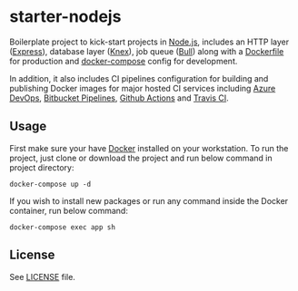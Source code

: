# starter-nodejs

Boilerplate project to kick-start projects in [Node.js](https://nodejs.org/), includes an HTTP layer ([Express](https://expressjs.com/)), database layer ([Knex](https://knexjs.org/)), job queue ([Bull](https://optimalbits.github.io/bull/)) along with a [Dockerfile](https://docs.docker.com/engine/reference/builder/) for production and [docker-compose](https://docs.docker.com/compose/) config for development.

In addition, it also includes CI pipelines configuration for building and publishing Docker images for major hosted CI services including [Azure DevOps](https://azure.microsoft.com/en-in/services/devops/), [Bitbucket Pipelines](https://bitbucket.org/product/features/pipelines), [Github Actions](https://github.com/features/actions) and [Travis CI](https://www.travis-ci.com/).

## Usage

First make sure your have [Docker](https://www.docker.com/) installed on your workstation.
To run the project, just clone or download the project and run below command in project directory:

```shell
docker-compose up -d
```

If you wish to install new packages or run any command inside the Docker container, run below command:

```shell
docker-compose exec app sh
```

## License

See [LICENSE](LICENSE) file.
